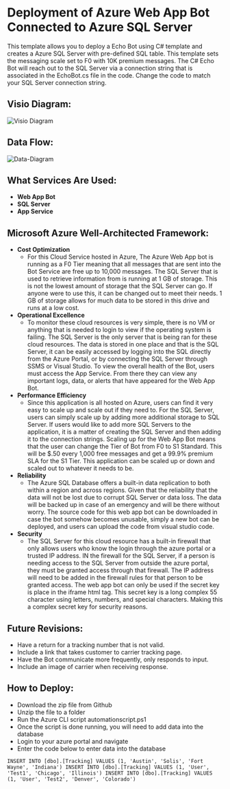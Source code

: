 # Deployment of Azure Web App Bot Connected to Azure SQL Server


This template allows you to deploy a Echo Bot using C# template and creates a Azure SQL Server with pre-defined SQL table. This template sets the messaging scale set to F0 with 10K premium messages. The C# Echo Bot will reach out to the SQL Server via a connection string that is associated in the EchoBot.cs file in the code. Change the code to match your SQL Server connection string.

## Visio Diagram:
![Visio Diagram](https://user-images.githubusercontent.com/57882033/116955082-9533c280-ac5f-11eb-9eeb-b7520e39b980.jpeg)



## Data Flow:
![Data-Diagram](https://user-images.githubusercontent.com/57882033/116953794-2a34bc80-ac5c-11eb-8c38-bc888731c070.jpeg)

## What Services Are Used:
 + **Web App Bot**
 + **SQL Server**
 + **App Service**

## Microsoft Azure Well-Architected Framework:
 + **Cost Optimization**
   + For this Cloud Service hosted in Azure, The Azure Web App bot is running as a F0 Tier meaning that all messages that are sent into the Bot Service are free up to 10,000 messages. The SQL Server that is used to retrieve information from is running at 1 GB of storage. This is not the lowest amount of storage that the SQL Server can go. If anyone were to use this, it can be changed out to meet their needs. 1 GB of storage allows for much data to be stored in this drive and runs at a low cost.
 + **Operational Excellence**
   + To monitor these cloud resources is very simple, there is no VM or anything that is needed to login to view if the operating system is failing. The SQL Server is the only server that is being ran for these cloud resources. The data is stored in one place and that is the SQL Server, it can be easily accessed by logging into the SQL directly from the Azure Portal, or by connecting the SQL Server through SSMS or Visual Studio. To view the overall health of the Bot, users must access the App Service. From there they can view any important logs, data, or alerts that have appeared for the Web App Bot. 
 + **Performance Efficiency**
   + Since this application is all hosted on Azure, users can find it very easy to scale up and scale out if they need to. For the SQL Server, users can simply scale up by adding more additional storage to SQL Server. If users would like to add more SQL Servers to the application, it is a matter of creating the SQL Server and then adding it to the connection strings. Scaling up for the Web App Bot means that the user can change the Tier of Bot from F0 to S1 Standard. This will be $.50 every 1,000 free messages and get a 99.9% premium SLA for the S1 Tier. This application can be scaled up or down and scaled out to whatever it needs to be.
 + **Reliability**
   + The Azure SQL Database offers a built-in data replication to both within a region and across regions. Given that the reliability that the data will not be lost due to corrupt SQL Server or data loss. The data will be backed up in case of an emergency and will be there without worry. The source code for this web app bot can be downloaded in case the bot somehow becomes unusable, simply a new bot can be deployed, and users can upload the code from visual studio code. 
 + **Security**
   + The SQL Server for this cloud resource has a built-in firewall that only allows users who know the login through the azure portal or a trusted IP address. IN the firewall for the SQL Server, if a person is needing access to the SQL Server from outside the azure portal, they must be granted access through that firewall. The IP address will need to be added in the firewall rules for that person to be granted access. The web app bot can only be used if the secret key is place in the iframe html tag. This secret key is a long complex 55 character using letters, numbers, and special characters. Making this a complex secret key for security reasons. 

## Future Revisions:
 + Have a return for a tracking number that is not valid.
 + Include a link that takes customer to carrier tracking page.
 + Have the Bot communicate more frequently, only responds to input.
 + Include an image of carrier when receiving response.

## How to Deploy: 
 + Download the zip file from Github
 + Unzip the file to a folder
 + Run the Azure CLI script automationscript.ps1
 + Once the script is done running, you will need to add data into the database
 + Login to your azure portal and navigate 
 + Enter the code below to enter data into the database
 
`
INSERT INTO [dbo].[Tracking] VALUES (1, 'Austin', 'Solis', 'Fort Wayne', 'Indiana')
INSERT INTO [dbo].[Tracking] VALUES (1, 'User', 'Test1', 'Chicago', 'Illinois')
INSERT INTO [dbo].[Tracking] VALUES (1, 'User', 'Test2', 'Denver', 'Colorado')
`

